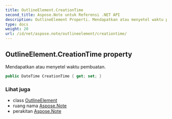 ```yaml
---
title: OutlineElement.CreationTime
second_title: Aspose.Note untuk Referensi .NET API
description: OutlineElement Properti. Mendapatkan atau menyetel waktu pembuatan.
type: docs
weight: 20
url: /id/net/aspose.note/outlineelement/creationtime/
---
```

## OutlineElement.CreationTime property

Mendapatkan atau menyetel waktu pembuatan.

```csharp
public DateTime CreationTime { get; set; }
```

### Lihat juga

* class [OutlineElement](../)
* ruang nama [Aspose.Note](../../outlineelement/)
* perakitan [Aspose.Note](../../../)


